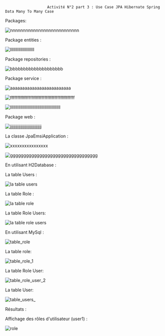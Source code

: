                        Activité N°2 part 3 : Use Case JPA Hibernate Spring Data Many To Many Case

Packages:

![nnnnnnnnnnnnnnnnnnnnnnnnnnn](https://user-images.githubusercontent.com/107000262/232955440-fd174eac-27f1-409a-ad4b-0f2ed0bc10fe.png)

Package entities :

![lllllllllllllllllllllll](https://user-images.githubusercontent.com/107000262/232956096-98dac748-2fac-46f8-a464-420120652562.png)

Package repositories :

![bbbbbbbbbbbbbbbbbbbb](https://user-images.githubusercontent.com/107000262/232956362-edf11ee2-2b05-4324-bf5f-863b93834e63.png)

Package service :

![aaaaaaaaaaaaaaaaaaaaaaaaa](https://user-images.githubusercontent.com/107000262/232956568-ab6be41c-709a-4da1-86f0-dd0c61eeb737.png)

![fffffffffffffffffffffffffffffffffffffffffffff](https://user-images.githubusercontent.com/107000262/232956751-a3361530-c56e-425b-8df0-1f8906e8f3da.png)

![llllllllllllllllllllllllllllllllllllllllllllllll](https://user-images.githubusercontent.com/107000262/232956856-8fda57c9-b2b9-48c3-81ac-62c824287b7f.png)

Package web :

![jjjjjjjjjjjjjjjjjjjjjjjjjjjjjj](https://user-images.githubusercontent.com/107000262/232957003-21776290-4a55-43be-8c1a-14adac5da8a6.png)

La classe JpaEmsiApplication :

![xxxxxxxxxxxxxxxx](https://user-images.githubusercontent.com/107000262/232957735-d91bd95e-01bc-4096-8bac-d274bcaa913e.png)


![ggggggggggggggggggggggggggggggggg](https://user-images.githubusercontent.com/107000262/232958009-3825c83d-bbe8-45ee-ade9-c81244283c9a.png)

En utilisant H2Database :

La table Users :

![la table users ](https://user-images.githubusercontent.com/107000262/232970502-31aec59d-4aa1-42eb-bb7e-b7529118e0dc.png)

La table Role :

![la table role ](https://user-images.githubusercontent.com/107000262/232970545-1632fb9d-c9f6-42d2-9872-ae0629ca9576.png)

La table Role Users:

![la table role users ](https://user-images.githubusercontent.com/107000262/232970601-e9b5b285-9d1a-4632-b0b1-77d156957a9f.png)





En utilisant MySql :

![table_role](https://user-images.githubusercontent.com/107000262/232959879-7bc314f5-e38d-493c-b1bd-ddc6e47d16b6.png)

La table  role:

![table_role_1](https://user-images.githubusercontent.com/107000262/232960007-db4e70ad-e844-4605-a02f-b5e905916aaa.png)

La table Role User: 

![table_role_user_2](https://user-images.githubusercontent.com/107000262/232960132-3a1635a8-5ade-4e69-83da-c6080f23eae8.png)

La table User:

![table_users_](https://user-images.githubusercontent.com/107000262/232960134-bbdf6217-215a-43ce-9ae8-8ca1acad3ec6.png)

Résultats :

Affichage des rôles d'utilisateur (user1) :

![role](https://user-images.githubusercontent.com/107000262/232958835-f660bafd-624e-402f-8cf2-7079a6f94230.png)













